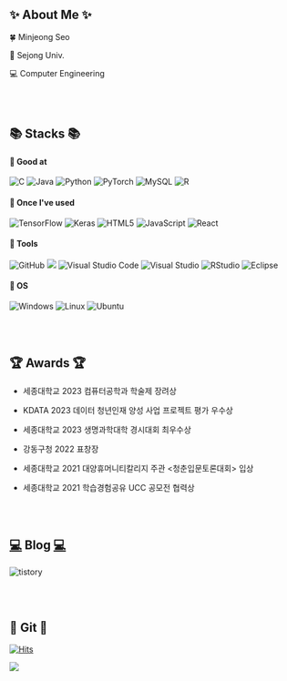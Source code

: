 ## ✨ About Me ✨
🍀 Minjeong Seo

🏫 Sejong Univ.

💻 Computer Engineering

<br/>
<br/>

## 📚 Stacks 📚
#### 📌 Good at
![C](https://img.shields.io/badge/c-%2300599C.svg?style=for-the-badge&logo=c&logoColor=white)
![Java](https://img.shields.io/badge/java-%23ED8B00.svg?style=for-the-badge&logo=openjdk&logoColor=white)
![Python](https://img.shields.io/badge/python-3670A0?style=for-the-badge&logo=python&logoColor=ffdd54)
![PyTorch](https://img.shields.io/badge/PyTorch-%23EE4C2C.svg?style=for-the-badge&logo=PyTorch&logoColor=white)
![MySQL](https://img.shields.io/badge/mysql-%2300f.svg?style=for-the-badge&logo=mysql&logoColor=white)
![R](https://img.shields.io/badge/r-%23276DC3.svg?style=for-the-badge&logo=r&logoColor=white)

#### 📌 Once I've used
![TensorFlow](https://img.shields.io/badge/TensorFlow-%23FF6F00.svg?style=for-the-badge&logo=TensorFlow&logoColor=white)
![Keras](https://img.shields.io/badge/Keras-%23D00000.svg?style=for-the-badge&logo=Keras&logoColor=white)
![HTML5](https://img.shields.io/badge/html5-%23E34F26.svg?style=for-the-badge&logo=html5&logoColor=white)
![JavaScript](https://img.shields.io/badge/javascript-%23323330.svg?style=for-the-badge&logo=javascript&logoColor=%23F7DF1E)
![React](https://img.shields.io/badge/react-%2320232a.svg?style=for-the-badge&logo=react&logoColor=%2361DAFB)


#### 📌 Tools
![GitHub](https://img.shields.io/badge/github-%23121011.svg?style=for-the-badge&logo=github&logoColor=white)
<img src="https://img.shields.io/badge/Google Colab-F9AB00?style=for-the-badge&logo=Google Colab&logoColor=white">
![Visual Studio Code](https://img.shields.io/badge/Visual%20Studio%20Code-0078d7.svg?style=for-the-badge&logo=visual-studio-code&logoColor=white)
![Visual Studio](https://img.shields.io/badge/Visual%20Studio-5C2D91.svg?style=for-the-badge&logo=visual-studio&logoColor=white)
![RStudio](https://img.shields.io/badge/RStudio-4285F4?style=for-the-badge&logo=rstudio&logoColor=white)
![Eclipse](https://img.shields.io/badge/Eclipse-FE7A16.svg?style=for-the-badge&logo=Eclipse&logoColor=white)


#### 📌 OS
![Windows](https://img.shields.io/badge/Windows-0078D6?style=for-the-badge&logo=windows&logoColor=white)
![Linux](https://img.shields.io/badge/Linux-FCC624?style=for-the-badge&logo=linux&logoColor=black)
![Ubuntu](https://img.shields.io/badge/Ubuntu-E95420?style=for-the-badge&logo=ubuntu&logoColor=white)

<br/>
<br/>

## 🏆 Awards 🏆
- 세종대학교 2023 컴퓨터공학과 학술제 장려상

- KDATA 2023 데이터 청년인재 양성 사업 프로젝트 평가 우수상

- 세종대학교 2023 생명과학대학 경시대회 최우수상
  
- 강동구청 2022 표창장

- 세종대학교 2021 대양휴머니티칼리지 주관 <청춘입문토론대회> 입상

- 세종대학교 2021 학습경험공유 UCC 공모전 협력상


  



<br/>
<br/>

## [💻](https://seom-j.tistory.com/) Blog [💻](https://seom-j.tistory.com/)
![tistory](https://img.shields.io/badge/tistory-E95420?style=for-the-badge&logo=tistory&logoColor=white)


<br/>
<br/>

## 🔧 Git 🔧
[![Hits](https://hits.seeyoufarm.com/api/count/incr/badge.svg?url=https%3A%2F%2Fgithub.com%2Fseom-j&count_bg=%23C6D8B8&title_bg=%23266D37&icon=&icon_color=%23E7E7E7&title=hits&edge_flat=false)](https://hits.seeyoufarm.com)

<img src="https://github-readme-stats.vercel.app/api?username=seom-j&theme=vue&show_icons=true"/></a>

